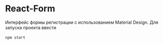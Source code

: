 # React-Form
Интерфейс формы регистрации с использованием Material Design. Для запуска проекта ввести <br><br>
`npm start`
